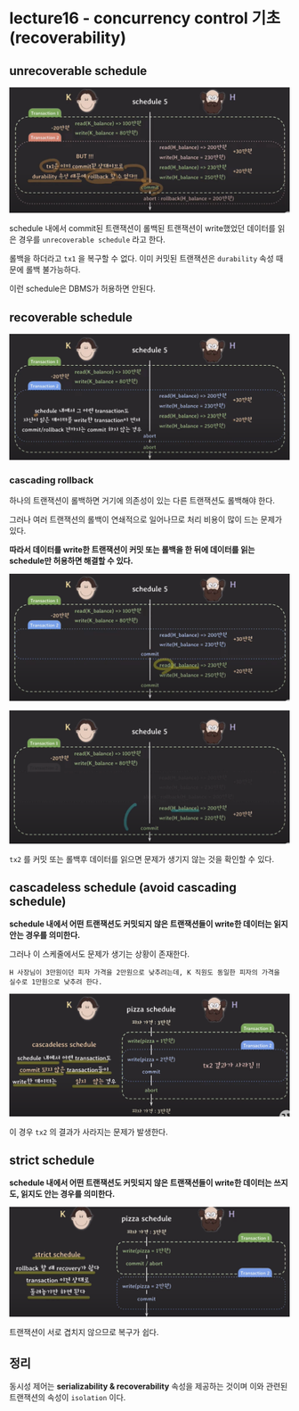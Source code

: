 # lecture16 - concurrency control 기초 (recoverability)

## unrecoverable schedule

![alt text](<unrecoverable schedule.png>)

schedule 내에서 commit된 트랜잭션이 롤백된 트랜잭션이 write했었던 데이터를 읽은 경우를 `unrecoverable schedule` 라고 한다.

롤백을 하더라고 `tx1` 을 복구할 수 없다. 이미 커밋된 트랜잭션은 `durability` 속성 때문에 롤백 불가능하다.

이런 schedule은 DBMS가 허용하면 안된다.

## recoverable schedule

![alt text](<recoverable schedule.png>)

### cascading rollback

하나의 트랜잭션이 롤백하면 거기에 의존성이 있는 다른 트랜잭션도 롤백해야 한다.

그러나 여러 트랜잭션의 롤백이 연쇄적으로 일어나므로 처리 비용이 많이 드는 문제가 있다.

**따라서 데이터를 write한 트랜잭션이 커밋 또는 롤백을 한 뒤에 데이터를 읽는 schedule만 허용하면 해결할 수 있다.**

![alt text](<cascading rollback 문제 해결책.png>)

![alt text](<cascading rollback 문제 해결 롤백 예시.png>)

`tx2` 를 커밋 또는 롤백후 데이터를 읽으면 문제가 생기지 않는 것을 확인할 수 있다.

## cascadeless schedule (avoid cascading schedule)

**schedule 내에서 어떤 트랜잭션도 커밋되지 않은 트랜잭션들이 write한 데이터는 읽지 안는 경우를 의미한다.**

그러나 이 스케줄에서도 문제가 생기는 상황이 존재한다.

```
H 사장님이 3만원이던 피자 가격을 2만원으로 낮추려는데, K 직원도 동일한 피자의 가격을 실수로 1만원으로 낮추려 한다.
```

![alt text](<cascadeless schedule 문제 상황.png>)

이 경우 `tx2` 의 결과가 사라지는 문제가 발생한다.

## strict schedule

**schedule 내에서 어떤 트랜잭션도 커밋되지 않은 트랜잭션들이 write한 데이터는 쓰지도, 읽지도 안는 경우를 의미한다.**

![alt text](<strict schedule.png>)

트랜잭션이 서로 겹치지 않으므로 복구가 쉽다.

## 정리

동시성 제어는 **serializability & recoverability** 속성을 제공하는 것이며 이와 관련된 트랜잭션의 속성이 `isolation` 이다.
